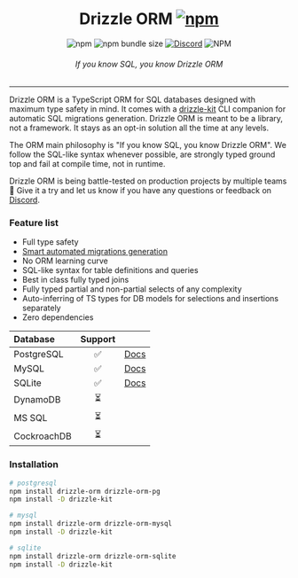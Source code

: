 <div align="center">
<h1>Drizzle ORM <a href=""><img alt="npm" src="https://img.shields.io/npm/v/drizzle-orm?label="></a></h1>
<img alt="npm" src="https://img.shields.io/npm/dm/drizzle-orm">
<img alt="npm bundle size" src="https://img.shields.io/bundlephobia/min/drizzle-orm">
<a href="https://discord.gg/yfjTbVXMW4"><img alt="Discord" src="https://img.shields.io/discord/1043890932593987624"></a>
<img alt="NPM" src="https://img.shields.io/npm/l/drizzle-orm">
<h6><i>If you know SQL, you know Drizzle ORM</i></h6>
<hr />
</div>

Drizzle ORM is a TypeScript ORM for SQL databases designed with maximum type safety in mind. It comes with a [drizzle-kit](https://github.com/drizzle-team/drizzle-kit-mirror) CLI companion for automatic SQL migrations generation. Drizzle ORM is meant to be a library, not a framework. It stays as an opt-in solution all the time at any levels.

The ORM main philosophy is "If you know SQL, you know Drizzle ORM". We follow the SQL-like syntax whenever possible, are strongly typed ground top and fail at compile time, not in runtime.

Drizzle ORM is being battle-tested on production projects by multiple teams 🚀 Give it a try and let us know if you have any questions or feedback on [Discord](https://discord.gg/yfjTbVXMW4).

### Feature list

- Full type safety
- [Smart automated migrations generation](https://github.com/drizzle-team/drizzle-kit-mirror)
- No ORM learning curve
- SQL-like syntax for table definitions and queries
- Best in class fully typed joins
- Fully typed partial and non-partial selects of any complexity
- Auto-inferring of TS types for DB models for selections and insertions separately
- Zero dependencies

| Database    | Support |  |
|:------------|:-------:|:---|
| PostgreSQL  | ✅      |[Docs](https://github.com/drizzle-team/drizzle-orm/tree/main/drizzle-orm-pg)|
| MySQL       | ✅      |[Docs](https://github.com/drizzle-team/drizzle-orm/tree/main/drizzle-orm-mysql)            |
| SQLite      | ✅      |[Docs](https://github.com/drizzle-team/drizzle-orm/tree/main/drizzle-orm-sqlite)|
| DynamoDB    | ⏳      |            |
| MS SQL      | ⏳      |            |
| CockroachDB | ⏳      |            |

### Installation

```bash
# postgresql
npm install drizzle-orm drizzle-orm-pg
npm install -D drizzle-kit

# mysql
npm install drizzle-orm drizzle-orm-mysql
npm install -D drizzle-kit

# sqlite
npm install drizzle-orm drizzle-orm-sqlite
npm install -D drizzle-kit
```
